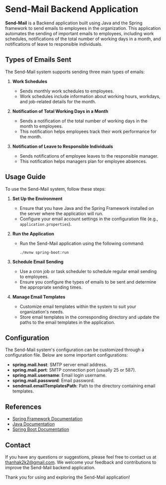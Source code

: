 # Send-Mail Backend Application

**Send-Mail** is a Backend application built using Java and the Spring framework to send emails to employees in the organization. This application automates the sending of important emails to employees, including work schedules, notifications of the total number of working days in a month, and notifications of leave to responsible individuals.

## Types of Emails Sent

The Send-Mail system supports sending three main types of emails:

1. **Work Schedules**
   - Sends monthly work schedules to employees.
   - Work schedules include information about working hours, workdays, and job-related details for the month.

2. **Notification of Total Working Days in a Month**
   - Sends a notification of the total number of working days in the month to employees.
   - This notification helps employees track their work performance for the month.

3. **Notification of Leave to Responsible Individuals**
   - Sends notifications of employee leaves to the responsible manager.
   - This notification helps managers plan for employee absences.

## Usage Guide

To use the Send-Mail system, follow these steps:

1. **Set Up the Environment**

   - Ensure that you have Java and the Spring Framework installed on the server where the application will run.
   - Configure your email account settings in the configuration file (e.g., `application.properties`).

2. **Run the Application**

   - Run the Send-Mail application using the following command:
   
     ```shell
     ./mvnw spring-boot:run
     ```

3. **Schedule Email Sending**

   - Use a cron job or task scheduler to schedule regular email sending to employees.
   - Ensure you configure the types of emails to be sent and determine the appropriate sending times.

4. **Manage Email Templates**

   - Customize email templates within the system to suit your organization's needs.
   - Store email templates in the corresponding directory and update the paths to the email templates in the application.

## Configuration

The Send-Mail system's configuration can be customized through a configuration file. Below are some important configurations:

- **spring.mail.host**: SMTP server email address.
- **spring.mail.port**: SMTP connection port (usually 25 or 587).
- **spring.mail.username**: Email login username.
- **spring.mail.password**: Email password.
- **sendmail.emailTemplatesPath**: Path to the directory containing email templates.

## References

- [Spring Framework Documentation](https://spring.io/projects/spring-framework)
- [Java Documentation](https://docs.oracle.com/en/java/)
- [Spring Boot Documentation](https://docs.spring.io/spring-boot/docs/current/reference/htmlsingle/)

## Contact
If you have any questions or suggestions, please feel free to contact us at thanhak2k2@gmail.com. We welcome your feedback and contributions to improve the Send-Mail backend application.

Thank you for using and exploring the Send-Mail application!
